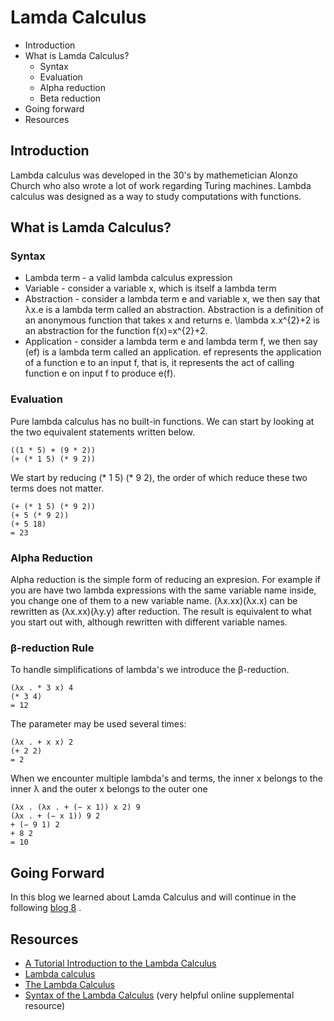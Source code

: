 # Lamda Calculus

* Introduction
* What is Lamda Calculus?
    * Syntax
    * Evaluation
    * Alpha reduction
    * Beta reduction
* Going forward
* Resources

## Introduction
Lambda calculus was developed in the 30's by mathemetician Alonzo Church who also wrote a lot of work regarding Turing machines. Lambda calculus was designed as a way to study computations with functions. 

## What is Lamda Calculus?
  
### Syntax
   * Lambda term - a valid lambda calculus expression
   * Variable - consider a variable x, which is itself a lambda term
   * Abstraction - consider a lambda term e and variable x, we then say that λx.e is a lambda term called an abstraction. Abstraction is a definition of an anonymous function that takes x and returns e. \lambda x.x^{2}+2 is an abstraction for the function f(x)=x^{2}+2. 
   * Application - consider a lambda term e and lambda term f, we then say (ef) is a lambda term called an application. ef represents the application of a function e to an input f, that is, it represents the act of calling function e on input f to produce e(f).

### Evaluation
Pure lambda calculus has no built-in functions. We can start by looking at the two equivalent statements written below.

    ((1 * 5) + (9 * 2)) 
    (+ (* 1 5) (* 9 2)) 
    
We start by reducing (* 1 5) (* 9 2), the order of which reduce these two terms does not matter.

    (+ (* 1 5) (* 9 2)) 
    (+ 5 (* 9 2)) 
    (+ 5 18) 
    = 23
    
### Alpha Reduction
Alpha reduction is the simple form of reducing an expresion. For example if you are have two lambda expressions with the same variable name inside, you change one of them to a new variable name. (λx.xx)(λx.x) can be rewritten as (λx.xx)(λy.y) after reduction. The result is equivalent to what you start out with, although rewritten with different variable names.

### β-reduction Rule
To handle simplifications of lambda's we introduce the β-reduction.

    (λx . * 3 x) 4 
    (* 3 4) 
    = 12

The parameter may be used several times:

    (λx . + x x) 2
    (+ 2 2) 
    = 2
    
When we encounter multiple lambda's and terms, the inner x belongs to the inner λ and the outer x belongs to the outer one

    (λx . (λx . + (− x 1)) x 2) 9 
    (λx . + (− x 1)) 9 2 
    + (− 9 1) 2
    + 8 2 
    = 10

## Going Forward
In this blog we learned about Lamda Calculus and will continue in the following [blog 8](Blog8.md) .

## Resources
* [A Tutorial Introduction to the Lambda Calculus](https://personal.utdallas.edu/~gupta/courses/apl/lambda.pdf)
* [Lambda calculus](https://en.wikipedia.org/wiki/Lambda_calculus)
* [The Lambda Calculus](https://plato.stanford.edu/entries/lambda-calculus/)
* [Syntax of the Lambda Calculus](https://opendsa.cs.vt.edu/ODSA/Books/PL/html/Syntax.html) (very helpful online supplemental resource) 
